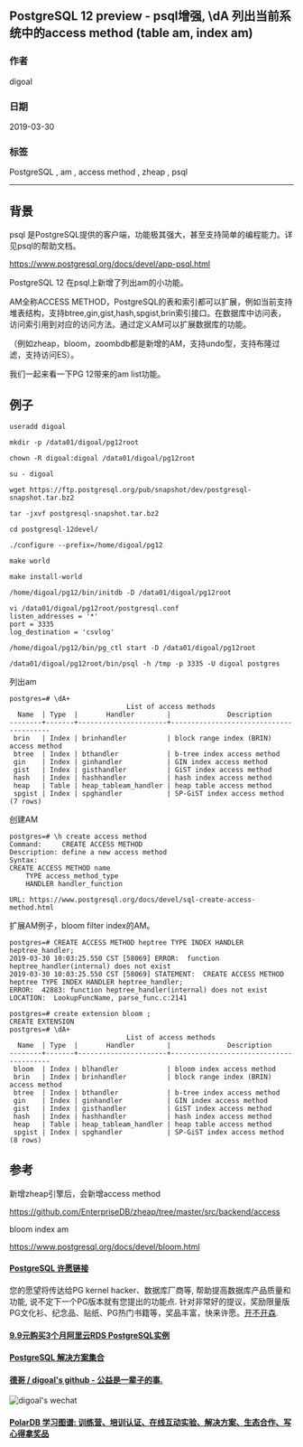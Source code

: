 ## PostgreSQL 12 preview - psql增强, \\dA 列出当前系统中的access method (table am, index am)    
                                
### 作者                                
digoal                                
                                
### 日期                                
2019-03-30                                
                                
### 标签                                
PostgreSQL , am , access method , zheap , psql        
                                
----                                
                                
## 背景       
psql 是PostgreSQL提供的客户端，功能极其强大，甚至支持简单的编程能力。详见psql的帮助文档。     
    
https://www.postgresql.org/docs/devel/app-psql.html    
    
PostgreSQL 12 在psql上新增了列出am的小功能。    
    
AM全称ACCESS METHOD，PostgreSQL的表和索引都可以扩展，例如当前支持堆表结构，支持btree,gin,gist,hash,spgist,brin索引接口。在数据库中访问表，访问索引用到对应的访问方法。通过定义AM可以扩展数据库的功能。    
    
（例如zheap，bloom，zoombdb都是新增的AM，支持undo型，支持布隆过滤，支持访问ES）。    
    
我们一起来看一下PG 12带来的am list功能。    
    
## 例子    
```    
useradd digoal    
    
mkdir -p /data01/digoal/pg12root    
    
chown -R digoal:digoal /data01/digoal/pg12root    
    
su - digoal    
    
wget https://ftp.postgresql.org/pub/snapshot/dev/postgresql-snapshot.tar.bz2    
    
tar -jxvf postgresql-snapshot.tar.bz2    
    
cd postgresql-12devel/    
    
./configure --prefix=/home/digoal/pg12    
    
make world    
    
make install-world    
    
/home/digoal/pg12/bin/initdb -D /data01/digoal/pg12root    
    
vi /data01/digoal/pg12root/postgresql.conf    
listen_addresses = '*'     
port = 3335    
log_destination = 'csvlog'    
    
/home/digoal/pg12/bin/pg_ctl start -D /data01/digoal/pg12root    
    
/data01/digoal/pg12root/bin/psql -h /tmp -p 3335 -U digoal postgres    
```    
    
列出am    
    
```    
postgres=# \dA+    
                             List of access methods    
  Name  | Type  |       Handler        |              Description                   
--------+-------+----------------------+----------------------------------------    
 brin   | Index | brinhandler          | block range index (BRIN) access method    
 btree  | Index | bthandler            | b-tree index access method    
 gin    | Index | ginhandler           | GIN index access method    
 gist   | Index | gisthandler          | GiST index access method    
 hash   | Index | hashhandler          | hash index access method    
 heap   | Table | heap_tableam_handler | heap table access method    
 spgist | Index | spghandler           | SP-GiST index access method    
(7 rows)    
```    
    
创建AM    
    
```    
postgres=# \h create access method     
Command:     CREATE ACCESS METHOD    
Description: define a new access method    
Syntax:    
CREATE ACCESS METHOD name    
    TYPE access_method_type    
    HANDLER handler_function    
    
URL: https://www.postgresql.org/docs/devel/sql-create-access-method.html    
```    
    
扩展AM例子，bloom filter index的AM。    
    
```    
postgres=# CREATE ACCESS METHOD heptree TYPE INDEX HANDLER heptree_handler;    
2019-03-30 10:03:25.550 CST [58069] ERROR:  function heptree_handler(internal) does not exist    
2019-03-30 10:03:25.550 CST [58069] STATEMENT:  CREATE ACCESS METHOD heptree TYPE INDEX HANDLER heptree_handler;    
ERROR:  42883: function heptree_handler(internal) does not exist    
LOCATION:  LookupFuncName, parse_func.c:2141    
    
postgres=# create extension bloom ;    
CREATE EXTENSION    
postgres=# \dA+    
                             List of access methods    
  Name  | Type  |       Handler        |              Description                   
--------+-------+----------------------+----------------------------------------    
 bloom  | Index | blhandler            | bloom index access method    
 brin   | Index | brinhandler          | block range index (BRIN) access method    
 btree  | Index | bthandler            | b-tree index access method    
 gin    | Index | ginhandler           | GIN index access method    
 gist   | Index | gisthandler          | GiST index access method    
 hash   | Index | hashhandler          | hash index access method    
 heap   | Table | heap_tableam_handler | heap table access method    
 spgist | Index | spghandler           | SP-GiST index access method    
(8 rows)    
```    
    
## 参考    
新增zheap引擎后，会新增access method    
    
https://github.com/EnterpriseDB/zheap/tree/master/src/backend/access    
    
bloom index am    
    
https://www.postgresql.org/docs/devel/bloom.html    
      
  
  
  
  
  
  
  
  
  
  
  
  
  
  
  
  
  
  
  
  
  
  
  
  
  
  
  
  
  
  
  
  
  
  
  
  
  
  
  
  
  
  
  
  
  
  
  
  
  
  
  
  
  
  
  
  
  
  
  
  
  
  
  
  
  
  
  
  
  
#### [PostgreSQL 许愿链接](https://github.com/digoal/blog/issues/76 "269ac3d1c492e938c0191101c7238216")
您的愿望将传达给PG kernel hacker、数据库厂商等, 帮助提高数据库产品质量和功能, 说不定下一个PG版本就有您提出的功能点. 针对非常好的提议，奖励限量版PG文化衫、纪念品、贴纸、PG热门书籍等，奖品丰富，快来许愿。[开不开森](https://github.com/digoal/blog/issues/76 "269ac3d1c492e938c0191101c7238216").  
  
  
#### [9.9元购买3个月阿里云RDS PostgreSQL实例](https://www.aliyun.com/database/postgresqlactivity "57258f76c37864c6e6d23383d05714ea")
  
  
#### [PostgreSQL 解决方案集合](https://yq.aliyun.com/topic/118 "40cff096e9ed7122c512b35d8561d9c8")
  
  
#### [德哥 / digoal's github - 公益是一辈子的事.](https://github.com/digoal/blog/blob/master/README.md "22709685feb7cab07d30f30387f0a9ae")
  
  
![digoal's wechat](../pic/digoal_weixin.jpg "f7ad92eeba24523fd47a6e1a0e691b59")
  
  
#### [PolarDB 学习图谱: 训练营、培训认证、在线互动实验、解决方案、生态合作、写心得拿奖品](https://www.aliyun.com/database/openpolardb/activity "8642f60e04ed0c814bf9cb9677976bd4")
  
